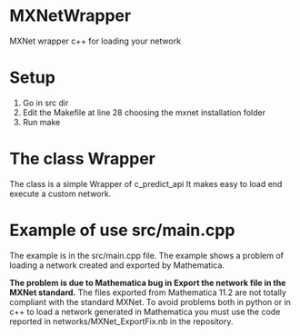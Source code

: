 # MXNetWrapper
MXNet wrapper c++ for loading your network

# Setup
1. Go in src dir
2. Edit the Makefile at line 28 choosing the mxnet installation folder
3. Run make

# The class Wrapper
The class is a simple Wrapper of c_predict_api
It makes easy to load end execute a custom network.

# Example of use src/main.cpp
The example is in the src/main.cpp file.
The example shows a problem of loading a network created and exported by Mathematica.

<b>The problem is due to Mathematica bug in Export the network file in the MXNet standard.</b>
The files exported from Mathematica 11.2 are not totally compliant with the standard MXNet.
To avoid problems both in python or in c++ to load a network generated in Mathematica
you must use the code reported in networks/MXNet_ExportFix.nb in the repository.
